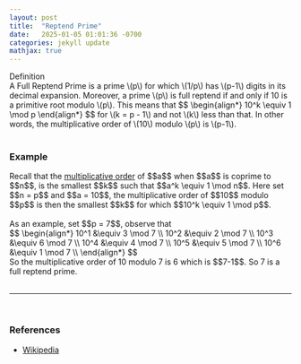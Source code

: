 ```yaml
---
layout: post
title:  "Reptend Prime"
date:   2025-01-05 01:01:36 -0700
categories: jekyll update
mathjax: true
---
```

<div class="mintheaderdiv">
Definition
</div>
<div class="mintbodydiv">
A Full Reptend Prime is a prime \(p\) for which \(1/p\) has \(p-1\) digits in its decimal expansion. Moreover, a prime \(p\) is full reptend if and only if 10 is a primitive root modulo \(p\). This means that
$$
\begin{align*}
10^k \equiv 1 \mod p
\end{align*}
$$
for \(k = p - 1\) and not \(k\) less than that. In other words, the multiplicative order of \(10\) modulo \(p\) is \(p-1\).
</div>
<br>
<!------------------------------------------------------------------------------------>
<h3>Example</h3>
Recall that the <a href="">multiplicative order</a> of $$a$$ when $$a$$ is coprime to $$n$$, is the smallest $$k$$ such that $$a^k \equiv 1 \mod n$$. Here set $$n = p$$ and $$a = 10$$, the multiplicative order of $$10$$ modulo $$p$$ is then the smallest $$k$$ for which $$10^k \equiv 1 \mod p$$.
<br>
<br>
As an example, set $$p = 7$$, observe that
<div>
$$
\begin{align*}
10^1 &\equiv 3 \mod 7 \\
10^2 &\equiv 2 \mod 7 \\
10^3 &\equiv 6 \mod 7 \\
10^4 &\equiv 4 \mod 7 \\
10^5 &\equiv 5 \mod 7 \\
10^6 &\equiv 1 \mod 7 \\
\end{align*}
$$
</div>
So the multiplicative order of 10 modulo 7 is 6 which is $$7-1$$. So 7 is a full reptend prime.
<br>
<br>
<hr>
<br>
<!------------------------------------------------------------------------------------>
<h3>References</h3>
<ul>
<li><a href="https://en.wikipedia.org/wiki/Multiplicative_order">Wikipedia</a></li>
</ul>






















